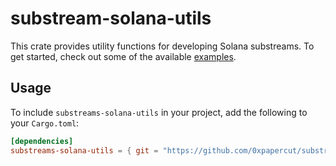 # substream-solana-utils

This crate provides utility functions for developing Solana substreams. To get started, check out some of the available [examples](./examples/).

## Usage
To include `substreams-solana-utils` in your project, add the following to your `Cargo.toml`:


```toml
[dependencies]
substreams-solana-utils = { git = "https://github.com/0xpapercut/substreams-solana-utils", tag = "v2.0.1" }
```
